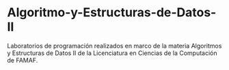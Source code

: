 # Algoritmo-y-Estructuras-de-Datos-II
Laboratorios de programación realizados en marco de la materia Algoritmos y Estructuras de Datos II de la Licenciatura en Ciencias de la Computación de FAMAF.
